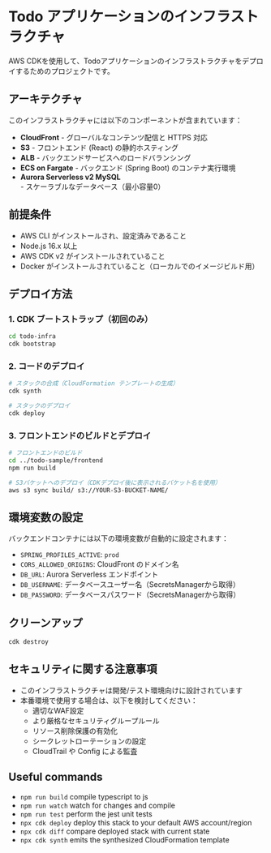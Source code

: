 # Todo アプリケーションのインフラストラクチャ

AWS CDKを使用して、Todoアプリケーションのインフラストラクチャをデプロイするためのプロジェクトです。

## アーキテクチャ

このインフラストラクチャには以下のコンポーネントが含まれています：

* **CloudFront** - グローバルなコンテンツ配信と HTTPS 対応
* **S3** - フロントエンド (React) の静的ホスティング
* **ALB** - バックエンドサービスへのロードバランシング
* **ECS on Fargate** - バックエンド (Spring Boot) のコンテナ実行環境
* **Aurora Serverless v2 MySQL** - スケーラブルなデータベース（最小容量0）

## 前提条件

* AWS CLI がインストールされ、設定済みであること
* Node.js 16.x 以上
* AWS CDK v2 がインストールされていること
* Docker がインストールされていること（ローカルでのイメージビルド用）

## デプロイ方法

### 1. CDK ブートストラップ（初回のみ）

```bash
cd todo-infra
cdk bootstrap
```

### 2. コードのデプロイ

```bash
# スタックの合成（CloudFormation テンプレートの生成）
cdk synth

# スタックのデプロイ
cdk deploy
```

### 3. フロントエンドのビルドとデプロイ

```bash
# フロントエンドのビルド
cd ../todo-sample/frontend
npm run build

# S3バケットへのデプロイ（CDKデプロイ後に表示されるバケット名を使用）
aws s3 sync build/ s3://YOUR-S3-BUCKET-NAME/
```

## 環境変数の設定

バックエンドコンテナには以下の環境変数が自動的に設定されます：

* `SPRING_PROFILES_ACTIVE`: `prod`
* `CORS_ALLOWED_ORIGINS`: CloudFront のドメイン名
* `DB_URL`: Aurora Serverless エンドポイント
* `DB_USERNAME`: データベースユーザー名（SecretsManagerから取得）
* `DB_PASSWORD`: データベースパスワード（SecretsManagerから取得）

## クリーンアップ

```bash
cdk destroy
```

## セキュリティに関する注意事項

* このインフラストラクチャは開発/テスト環境向けに設計されています
* 本番環境で使用する場合は、以下を検討してください：
  * 適切なWAF設定
  * より厳格なセキュリティグループルール
  * リソース削除保護の有効化
  * シークレットローテーションの設定
  * CloudTrail や Config による監査

## Useful commands

* `npm run build`   compile typescript to js
* `npm run watch`   watch for changes and compile
* `npm run test`    perform the jest unit tests
* `npx cdk deploy`  deploy this stack to your default AWS account/region
* `npx cdk diff`    compare deployed stack with current state
* `npx cdk synth`   emits the synthesized CloudFormation template
